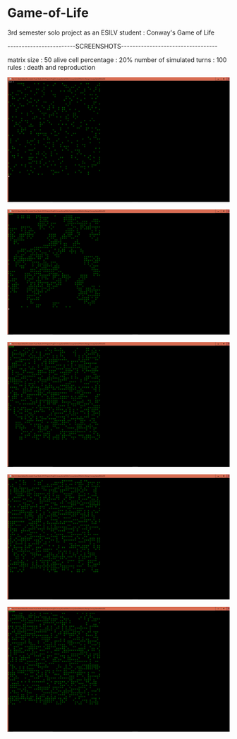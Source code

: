 # Game-of-Life

3rd semester solo project as an ESILV student : Conway's Game of Life

------------------------SCREENSHOTS----------------------------------

matrix size : 50 
alive cell percentage : 20%
number of simulated turns : 100
rules : death and reproduction






![alt text](https://github.com/Im2Slow/Game-of-Life/raw/master/pic1.png)







![alt text](https://raw.githubusercontent.com/Im2Slow/Game-of-Life/master/pic2.png)







![alt text](https://raw.githubusercontent.com/Im2Slow/Game-of-Life/master/pic3.png)







![alt text](https://raw.githubusercontent.com/Im2Slow/Game-of-Life/master/pic4.png)






![alt text](https://raw.githubusercontent.com/Im2Slow/Game-of-Life/master/pic5.png)
